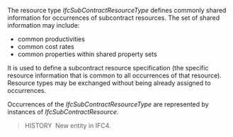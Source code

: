 The resource type _IfcSubContractResourceType_ defines commonly shared information for occurrences of subcontract resources. The set of shared information may include:

* common productivities
* common cost rates
* common properties within shared property sets

It is used to define a subcontract resource specification (the specific resource information that is common to all occurrences of that resource). Resource types may be exchanged without being already assigned to occurrences.

Occurrences of the _IfcSubContractResourceType_ are represented by instances of _IfcSubContractResource_.

> HISTORY&nbsp; New entity in IFC4.